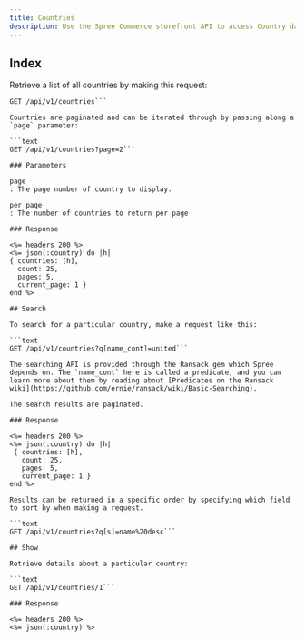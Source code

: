 ```yaml
---
title: Countries
description: Use the Spree Commerce storefront API to access Country data.
---
```


## Index

Retrieve a list of all countries by making this request:

```text
GET /api/v1/countries```

Countries are paginated and can be iterated through by passing along a `page` parameter:

```text
GET /api/v1/countries?page=2```

### Parameters

page
: The page number of country to display.

per_page
: The number of countries to return per page

### Response

<%= headers 200 %>
<%= json(:country) do |h|
{ countries: [h],
  count: 25,
  pages: 5,
  current_page: 1 }
end %>

## Search

To search for a particular country, make a request like this:

```text
GET /api/v1/countries?q[name_cont]=united```

The searching API is provided through the Ransack gem which Spree depends on. The `name_cont` here is called a predicate, and you can learn more about them by reading about [Predicates on the Ransack wiki](https://github.com/ernie/ransack/wiki/Basic-Searching).

The search results are paginated.

### Response

<%= headers 200 %>
<%= json(:country) do |h|
 { countries: [h],
   count: 25,
   pages: 5,
   current_page: 1 }
end %>

Results can be returned in a specific order by specifying which field to sort by when making a request.

```text
GET /api/v1/countries?q[s]=name%20desc```

## Show

Retrieve details about a particular country:

```text
GET /api/v1/countries/1```

### Response

<%= headers 200 %>
<%= json(:country) %>

